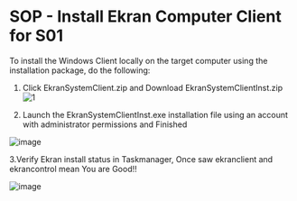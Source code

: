 # SOP - Install Ekran Computer Client for S01

To install the Windows Client locally on the target computer using the installation package, do the following:

1. Click EkranSystemClient.zip  and Download EkranSystemClientInst.zip
![1](https://github.com/mice-love-rice/S01/assets/126450125/9ab40eb9-8cf1-4b0a-9cf7-9ed6a891d762)

2.	Launch the EkranSystemClientInst.exe installation file using an account with administrator permissions and  Finished

![image](https://github.com/mice-love-rice/Br9/assets/126450125/7f54ffae-e198-4086-8fc7-16cc49e8a3ef)


3.Verify Ekran install status in Taskmanager, Once saw ekranclient and ekrancontrol mean You are Good!!

![image](https://github.com/mice-love-rice/Br9/assets/126450125/90edde2b-a528-4649-b788-768189546c55)
